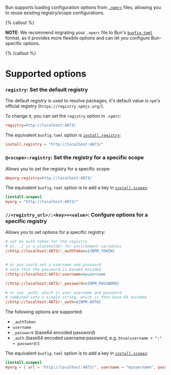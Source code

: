 Bun supports loading configuration options from [`.npmrc`](https://docs.npmjs.com/cli/v10/configuring-npm/npmrc) files, allowing you to reuse existing registry/scope configurations.

{% callout %}

**NOTE**: We recommend migrating your `.npmrc` file to Bun's [`bunfig.toml`](https://bun.sh/docs/runtime/bunfig) format, as it provides more flexible options and can let you configure Bun-specific options.

{% /callout %}

# Supported options

### `registry`: Set the default registry

The default registry is used to resolve packages, it's default value is `npm`'s official registry (`https://registry.npmjs.org/`).

To change it, you can set the `registry` option in `.npmrc`:

```ini
registry=http://localhost:4873/
```

The equivalent `bunfig.toml` option is [`install.registry`](https://bun.sh/docs/runtime/bunfig#install-registry):

```toml
install.registry = "http://localhost:4873/"
```

### `@<scope>:registry`: Set the registry for a specific scope

Allows you to set the registry for a specific scope:

```ini
@myorg:registry=http://localhost:4873/
```

The equivalent `bunfig.toml` option is to add a key in [`install.scopes`](https://bun.sh/docs/runtime/bunfig#install-registry):

```toml
[install.scopes]
myorg = "http://localhost:4873/"
```

### `//<registry_url>/:<key>=<value>`: Confgure options for a specific registry

Allows you to set options for a specific registry:

```ini
# set an auth token for the registry
# ${...} is a placeholder for environment variables
//http://localhost:4873/:_authToken=${NPM_TOKEN}


# or you could set a username and password
# note that the password is base64 encoded
//http://localhost:4873/:username=myusername

//http://localhost:4873/:_password=${NPM_PASSWORD}

# or use _auth, which is your username and password
# combined into a single string, which is then base 64 encoded
//http://localhost:4873/:_auth=${NPM_AUTH}
```

The following options are supported:

- `_authToken`
- `username`
- `_password` (base64 encoded password)
- `_auth` (base64 encoded username:password, e.g. `btoa(username + ":" + password)`)

The equivalent `bunfig.toml` option is to add a key in [`install.scopes`](https://bun.sh/docs/runtime/bunfig#install-registry):

```toml
[install.scopes]
myorg = { url = "http://localhost:4873/", username = "myusername", password = "$NPM_PASSWORD" }
```
